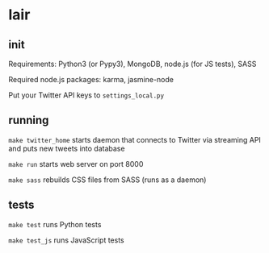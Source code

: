 lair
====

## init

Requirements: Python3 (or Pypy3), MongoDB, node.js (for JS tests), SASS

Required node.js packages: karma, jasmine-node

Put your Twitter API keys to ``settings_local.py``

## running

``make twitter_home`` starts daemon that connects to Twitter via streaming API and puts new tweets into database

``make run`` starts web server on port 8000

``make sass`` rebuilds CSS files from SASS (runs as a daemon)

## tests

``make test`` runs Python tests

``make test_js`` runs JavaScript tests
